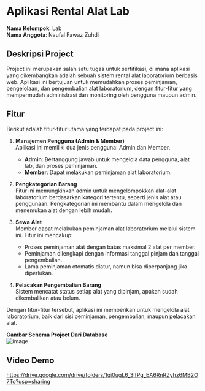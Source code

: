 # Aplikasi Rental Alat Lab

**Nama Kelompok**: Lab  
**Nama Anggota**: Naufal Fawaz Zuhdi  

## Deskripsi Project
Project ini merupakan salah satu tugas untuk sertifikasi, di mana aplikasi yang dikembangkan adalah sebuah sistem rental alat laboratorium berbasis web. Aplikasi ini bertujuan untuk memudahkan proses peminjaman, pengelolaan, dan pengembalian alat laboratorium, dengan fitur-fitur yang mempermudah administrasi dan monitoring oleh pengguna maupun admin.

## Fitur
Berikut adalah fitur-fitur utama yang terdapat pada project ini:

1. **Manajemen Pengguna (Admin & Member)**  
   Aplikasi ini memiliki dua jenis pengguna: Admin dan Member.  
   - **Admin**: Bertanggung jawab untuk mengelola data pengguna, alat lab, dan proses peminjaman.  
   - **Member**: Dapat melakukan peminjaman alat laboratorium.
2. **Pengkategorian Barang**  
   Fitur ini memungkinkan admin untuk mengelompokkan alat-alat laboratorium berdasarkan kategori tertentu, seperti jenis alat atau penggunaan. Pengkategorian ini membantu dalam mengelola dan menemukan alat dengan lebih mudah.

3. **Sewa Alat**  
   Member dapat melakukan peminjaman alat laboratorium melalui sistem ini. Fitur ini mencakup:
   - Proses peminjaman alat dengan batas maksimal 2 alat per member.
   - Peminjaman dilengkapi dengan informasi tanggal pinjam dan tanggal pengembalian.
   - Lama peminjaman otomatis diatur, namun bisa diperpanjang jika diperlukan.

4. **Pelacakan Pengembalian Barang**  
   Sistem mencatat status setiap alat yang dipinjam, apakah sudah dikembalikan atau belum. 

Dengan fitur-fitur tersebut, aplikasi ini memberikan untuk mengelola alat laboratorium, baik dari sisi peminjaman, pengembalian, maupun pelacakan alat.

**Gambar Schema Project Dari Database**  
![image](https://github.com/user-attachments/assets/b1d7691e-f2af-4f9e-8687-cddde048a4f9)

## Video Demo
https://drive.google.com/drive/folders/1qi0ugL6_3IfPg_EA6RnRZyhz6MB2O7To?usp=sharing

